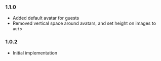 ### 1.1.0
- Added default avatar for guests
- Removed vertical space around avatars, and set height on images to `auto`

### 1.0.2
- Initial implementation